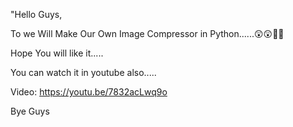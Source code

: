 "Hello Guys,

To we Will Make Our Own Image Compressor in Python......😲😲🤯🤯

Hope You will like it.....

You can watch it in youtube also.....

Video: https://youtu.be/7832acLwq9o

Bye Guys
